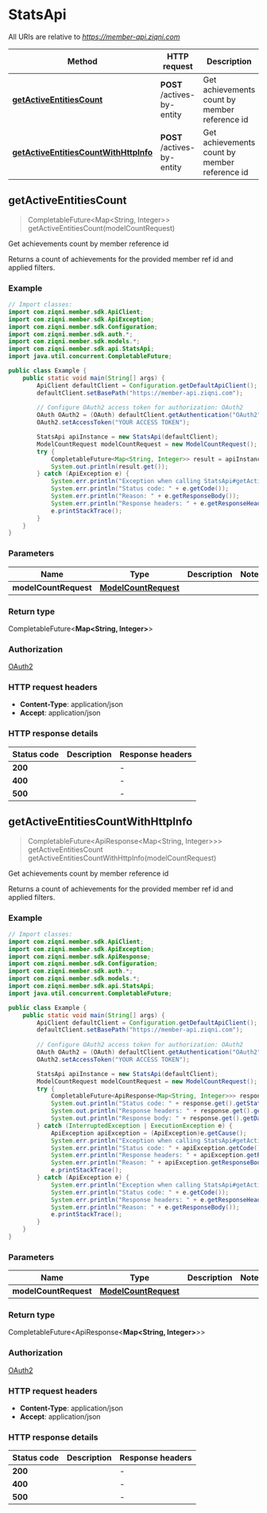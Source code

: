 # StatsApi

All URIs are relative to *https://member-api.ziqni.com*

Method | HTTP request | Description
------------- | ------------- | -------------
[**getActiveEntitiesCount**](StatsApi.md#getActiveEntitiesCount) | **POST** /actives-by-entity | Get achievements count by member reference id
[**getActiveEntitiesCountWithHttpInfo**](StatsApi.md#getActiveEntitiesCountWithHttpInfo) | **POST** /actives-by-entity | Get achievements count by member reference id



## getActiveEntitiesCount

> CompletableFuture<Map<String, Integer>> getActiveEntitiesCount(modelCountRequest)

Get achievements count by member reference id

Returns a count of achievements for the provided member ref id and applied filters.

### Example

```java
// Import classes:
import com.ziqni.member.sdk.ApiClient;
import com.ziqni.member.sdk.ApiException;
import com.ziqni.member.sdk.Configuration;
import com.ziqni.member.sdk.auth.*;
import com.ziqni.member.sdk.models.*;
import com.ziqni.member.sdk.api.StatsApi;
import java.util.concurrent.CompletableFuture;

public class Example {
    public static void main(String[] args) {
        ApiClient defaultClient = Configuration.getDefaultApiClient();
        defaultClient.setBasePath("https://member-api.ziqni.com");
        
        // Configure OAuth2 access token for authorization: OAuth2
        OAuth OAuth2 = (OAuth) defaultClient.getAuthentication("OAuth2");
        OAuth2.setAccessToken("YOUR ACCESS TOKEN");

        StatsApi apiInstance = new StatsApi(defaultClient);
        ModelCountRequest modelCountRequest = new ModelCountRequest(); // ModelCountRequest | 
        try {
            CompletableFuture<Map<String, Integer>> result = apiInstance.getActiveEntitiesCount(modelCountRequest);
            System.out.println(result.get());
        } catch (ApiException e) {
            System.err.println("Exception when calling StatsApi#getActiveEntitiesCount");
            System.err.println("Status code: " + e.getCode());
            System.err.println("Reason: " + e.getResponseBody());
            System.err.println("Response headers: " + e.getResponseHeaders());
            e.printStackTrace();
        }
    }
}
```

### Parameters


Name | Type | Description  | Notes
------------- | ------------- | ------------- | -------------
 **modelCountRequest** | [**ModelCountRequest**](ModelCountRequest.md)|  |

### Return type

CompletableFuture<**Map&lt;String, Integer&gt;**>


### Authorization

[OAuth2](../README.md#OAuth2)

### HTTP request headers

- **Content-Type**: application/json
- **Accept**: application/json

### HTTP response details
| Status code | Description | Response headers |
|-------------|-------------|------------------|
| **200** |  |  -  |
| **400** |  |  -  |
| **500** |  |  -  |

## getActiveEntitiesCountWithHttpInfo

> CompletableFuture<ApiResponse<Map<String, Integer>>> getActiveEntitiesCount getActiveEntitiesCountWithHttpInfo(modelCountRequest)

Get achievements count by member reference id

Returns a count of achievements for the provided member ref id and applied filters.

### Example

```java
// Import classes:
import com.ziqni.member.sdk.ApiClient;
import com.ziqni.member.sdk.ApiException;
import com.ziqni.member.sdk.ApiResponse;
import com.ziqni.member.sdk.Configuration;
import com.ziqni.member.sdk.auth.*;
import com.ziqni.member.sdk.models.*;
import com.ziqni.member.sdk.api.StatsApi;
import java.util.concurrent.CompletableFuture;

public class Example {
    public static void main(String[] args) {
        ApiClient defaultClient = Configuration.getDefaultApiClient();
        defaultClient.setBasePath("https://member-api.ziqni.com");
        
        // Configure OAuth2 access token for authorization: OAuth2
        OAuth OAuth2 = (OAuth) defaultClient.getAuthentication("OAuth2");
        OAuth2.setAccessToken("YOUR ACCESS TOKEN");

        StatsApi apiInstance = new StatsApi(defaultClient);
        ModelCountRequest modelCountRequest = new ModelCountRequest(); // ModelCountRequest | 
        try {
            CompletableFuture<ApiResponse<Map<String, Integer>>> response = apiInstance.getActiveEntitiesCountWithHttpInfo(modelCountRequest);
            System.out.println("Status code: " + response.get().getStatusCode());
            System.out.println("Response headers: " + response.get().getHeaders());
            System.out.println("Response body: " + response.get().getData());
        } catch (InterruptedException | ExecutionException e) {
            ApiException apiException = (ApiException)e.getCause();
            System.err.println("Exception when calling StatsApi#getActiveEntitiesCount");
            System.err.println("Status code: " + apiException.getCode());
            System.err.println("Response headers: " + apiException.getResponseHeaders());
            System.err.println("Reason: " + apiException.getResponseBody());
            e.printStackTrace();
        } catch (ApiException e) {
            System.err.println("Exception when calling StatsApi#getActiveEntitiesCount");
            System.err.println("Status code: " + e.getCode());
            System.err.println("Response headers: " + e.getResponseHeaders());
            System.err.println("Reason: " + e.getResponseBody());
            e.printStackTrace();
        }
    }
}
```

### Parameters


Name | Type | Description  | Notes
------------- | ------------- | ------------- | -------------
 **modelCountRequest** | [**ModelCountRequest**](ModelCountRequest.md)|  |

### Return type

CompletableFuture<ApiResponse<**Map&lt;String, Integer&gt;**>>


### Authorization

[OAuth2](../README.md#OAuth2)

### HTTP request headers

- **Content-Type**: application/json
- **Accept**: application/json

### HTTP response details
| Status code | Description | Response headers |
|-------------|-------------|------------------|
| **200** |  |  -  |
| **400** |  |  -  |
| **500** |  |  -  |

